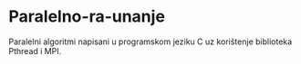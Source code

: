 # Paralelno-ra-unanje
Paralelni algoritmi napisani u programskom jeziku C uz korištenje biblioteka Pthread i MPI.
